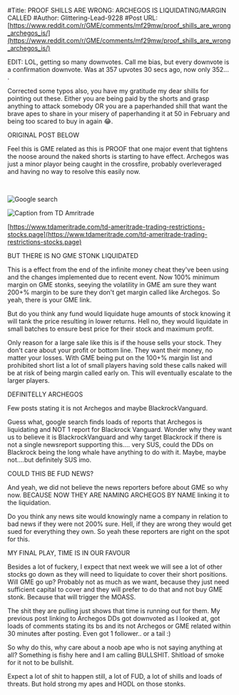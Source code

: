 #Title: PROOF SHILLS ARE WRONG: ARCHEGOS IS LIQUIDATING/MARGIN CALLED
#Author: Glittering-Lead-9228
#Post URL: [https://www.reddit.com/r/GME/comments/mf29mw/proof_shills_are_wrong_archegos_is/](https://www.reddit.com/r/GME/comments/mf29mw/proof_shills_are_wrong_archegos_is/)


EDIT: LOL, getting so many downvotes. Call me bias, but every downvote is a confirmation downvote. Was at 357 upvotes 30 secs ago, now only 352... .

Corrected some typos also, you have my gratitude my dear shills for pointing out these. Either you are being paid by the shorts and grasp anything to attack somebody OR you are a paperhanded shill that want the brave apes to share in your misery of paperhanding it at 50 in February and being too scared to buy in again  😂.

ORIGINAL POST BELOW

Feel this is GME related as this is PROOF that one major event that tightens the noose around the naked shorts is starting to have effect.  Archegos was just a minor playor being caught in the crossfire, probably overleveraged and having no way to resolve this easily now.

&#x200B;

![Google search ](https://preview.redd.it/nlrooksr9sp61.png?width=843&format=png&auto=webp&s=b6dd1c35a4fa55471d287be56a9365430426ef72)

![Caption from TD Amritrade](https://preview.redd.it/fso54n5w9sp61.png?width=1104&format=png&auto=webp&s=404a6d3ddb1b40e846adea72d0c8024beb1b958b)

[https://www.tdameritrade.com/td-ameritrade-trading-restrictions-stocks.page](https://www.tdameritrade.com/td-ameritrade-trading-restrictions-stocks.page)

BUT THERE IS NO GME STONK LIQUIDATED

This is a effect from the end of the infinite money cheat they've been using and the changes implemented due to recent event. Now 100% minimum margin on GME stonks, seeying the volatility in GME am sure they want 200+% margin to be sure they don't get margin called like Archegos.  So yeah, there is your GME link.

But do you think any fund would liquidate huge amounts of stock knowing it will tank the price resulting in lower returns. Hell no, they would liquidate in small batches to ensure best price for their stock and maximum profit.

Only reason for a large sale like this is if the house sells your stock. They don't care about your profit or bottom line. They want their money, no matter your losses. With GME being put on the 100+% margin list and prohibited short list a lot of small players having sold these calls naked will be at risk of being margin called early on. This will eventually escalate to the larger players.

DEFINITELLY ARCHEGOS

Few posts stating it is not Archegos and maybe BlackrockVanguard.

Guess what, google search finds loads of reports that Archegos is liquidating and NOT 1 report for Blackrock Vanguard. Wonder why they want us to believe it is BlackrockVanguard and why target Blackrock if there is not a single newsreport supporting this.... very SUS, could the DDs on Blackrock being the long whale have anything to do with it. Maybe, maybe not....but definitely SUS imo.

COULD THIS BE FUD NEWS?

And yeah, we did not believe the news reporters before about GME so why now. BECAUSE NOW THEY ARE NAMING ARCHEGOS BY NAME linking it to the liquidation.

Do you think any news site would knowingly name a company in relation to bad news if they were not 200% sure. Hell, if they are wrong they would get sued for everything they own. So yeah these reporters are right on the spot for this.

MY FINAL PLAY, TIME IS IN OUR FAVOUR

Besides a lot of fuckery, I expect that next week we will see a lot of other stocks go down as they will need to liquidate to cover their short positions. Will GME go up? Probably not as much as we want, because they just need sufficient capital to cover and they will prefer to do that and not buy GME stonk. Because that will trigger the MOASS.

The shit they are pulling just shows that time is running out for them. My previous post linking to Archegos DDs got downvoted as I looked at, got loads of comments stating its bs and its not Archegos or GME related within 30 minutes after posting. Even got 1 follower.. or a tail :)

So why do this, why care about a noob ape who is not saying anything at all? Something is fishy here and I am calling BULLSHIT. Shitload of smoke for it not to be bullshit.

Expect a lot of shit to happen still, a lot of FUD, a lot of shills and loads of threats. But hold strong my apes and HODL on those stonks.

&#x200B;